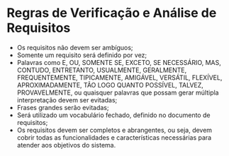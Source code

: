 # Regras de Verificação e Análise de Requisitos

- Os requisitos não devem ser ambíguos;
- Somente um requisito será definido por vez;
- Palavras como E, OU, SOMENTE SE, EXCETO, SE NECESSÁRIO, MAS, CONTUDO, ENTRETANTO, USUALMENTE, GERALMENTE, FREQUENTEMENTE, TIPICAMENTE, AMIGÁVEL, VERSÁTIL, FLEXÍVEL, APROXIMADAMENTE, TÃO LOGO QUANTO POSSÍVEL, TALVEZ, PROVAVELMENTE, ou quaisquer palavras que possam gerar múltipla interpretação devem ser evitadas;
- Frases grandes serão evitadas;
- Será utilizado um vocabulário fechado, definido no documento de requisitos;
- Os requisitos devem ser completos e abrangentes, ou seja, devem cobrir todas as funcionalidades e características necessárias para atender aos objetivos do sistema.